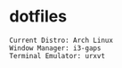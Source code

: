 # dotfiles

    Current Distro: Arch Linux
    Window Manager: i3-gaps
    Terminal Emulator: urxvt
